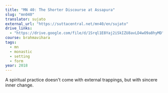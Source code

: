 ```yaml
---
title: "MN 40: The Shorter Discourse at Assapura"
slug: "mn040"
translator: sujato
external_url: "https://suttacentral.net/mn40/en/sujato"
drive_links:
  - "https://drive.google.com/file/d/1Srql1E8Yaj2iSkIZU8avLD4wO9a8hyMD"
course: brahmavihara
tags:
  - mn
  - monastic
  - setting
  - form
year: 2018
---
```


A spiritual practice doesn't come with external trappings, but with sincere inner change.

